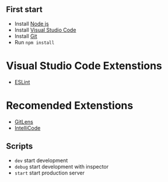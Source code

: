 ## First start
- Install [Node js][nodejs]
- Install [Visual Studio Code][vscode]
- Install [Git][gitscm]
- Run `npm install`

[nodejs]: <https://nodejs.org/en/>
[vscode]: <https://code.visualstudio.com/>
[gitscm]: <https://git-scm.com/>

# Visual Studio Code Extenstions
- [ESLint][eslint]

[eslint]: <https://marketplace.visualstudio.com/items?itemName=dbaeumer.vscode-eslint>

# Recomended Extenstions
- [GitLens][gitlens]
- [IntelliCode][intellicode]

[gitlens]: <https://marketplace.visualstudio.com/items?itemName=eamodio.gitlens>
[intellicode]: <https://marketplace.visualstudio.com/items?itemName=VisualStudioExptTeam.vscodeintellicode>

## Scripts
- `dev` start development
- `debug` start development with inspector
- `start` start production server